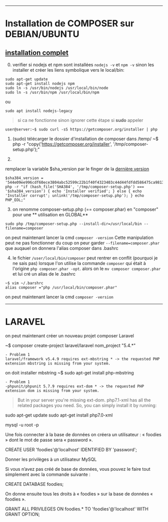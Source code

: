 ----
# Installation de COMPOSER sur DEBIAN/UBUNTU
[installation complet](https://gist.github.com/Lemmings19/b072aa4af5e0bff5f3332821f4c6b30c)
----
0. verifier si nodejs et npm sont installées `nodejs -v` et `npm -v`
sinon les installer et créer les liens symbolique vers le local/bin:

~~~
sudo apt-get update
sudo apt-get install nodejs npm
sudo ln -s /usr/bin/nodejs /usr/local/bin/node
sudo ln -s /usr/bin/npm /usr/local/bin/npm
~~~
ou 
~~~
sudo apt install nodejs-legacy
~~~

> si ca ne fonctionne sinon ignorer cette étape si **sudo** appeler
~~~
user@server:~$ sudo curl -sS https://getcomposer.org/installer | php
~~~
1. (sudo) télécarger le dossier d'installation de composer dans /temp/ 
~$ php -r "copy('https://getcomposer.org/installer', '/tmp/composer-setup.php');"

2. 
remplacer la variable $sha_version par le finger de la [dernière version]('https://composer.github.io/pubkeys.html')
~~~
$sha384_version = '544e09ee996cdf60ece3804abc52599c22b1f40f4323403c44d44fdfdd586475ca9813a858088ffbc1f233e9b180f061'
php -r "if (hash_file('SHA384', '/tmp/composer-setup.php') === '$sha384_version') { echo 'Installer verified'; } else { echo 'Installer corrupt'; unlink('/tmp/composer-setup.php'); } echo PHP_EOL;"
~~~

3. on renomme composer-setup.php (== composer.phar) en "composer" pour une ** utilisation en GLOBAL**
~~~ 
sudo php /tmp/composer-setup.php --install-dir=/usr/local/bin --filename=composer
~~~

on peut maintenant lancer la cmd `composer -version`
Cette manipulation peut ne pas fonctionner du coup on peur garder `--filename=composer.phar`
que auqauel on donnera l'alias composer dans .bashrc

4. le fichier `/user/local/bin/composer` peut rentrer en conflit (pourquoi je ne sais pas) lorsque l'on utilise la commande `composer` qui était à l'origine `php composer.phar -opt`. alors on le  `mv composer composer.phar` et lui cré un alias de le .bashrc
~~~
~$ vim ~/.barshrc
alias composer ="php /usr/local/bin/composer.phar"
~~~
on peut maintenant lancer la cmd `composer -version`


----

# LARAVEL

on peut maintenant créer un nouveau projet composer Laravel

~$ composer create-project laravel/laravel nom_project "5.4.*"

    - Problem 1
    laravel/framework v5.4.9 requires ext-mbstring * -> the requested PHP extension mbstring is missing from your system.

on doit installer mbstring
~$ sudo apt-get install php-mbstring


    - Problem 1
    -phpunit/phpunit 5.7.9 requires ext-dom * -> the requested PHP extension dom is missing from your system.
>But in your server you're missing ext-dom. php7.1-xml has all the related packages you need. So, you can simply install it by running:

sudo apt-get update
sudo apt-get install php7.0-xml


mysql -u root -p

Une fois connecter à la base de données on créera un utilisateur : « foodies » dont le mot de passe sera « password ».

CREATE USER 'foodies'@'localhost' IDENTIFIED BY 'password';

Donner les privilèges à un utilisateur MySQL

Si vous n’avez pas créé de base de données, vous pouvez le faire tout simplement avec la commande suivante :

CREATE DATABASE  foodies;

On donne ensuite tous les droits à « foodies » sur la base de données « foodies ».

GRANT ALL PRIVILEGES ON foodies.* TO 'foodies'@'localhost'  WITH GRANT OPTION;